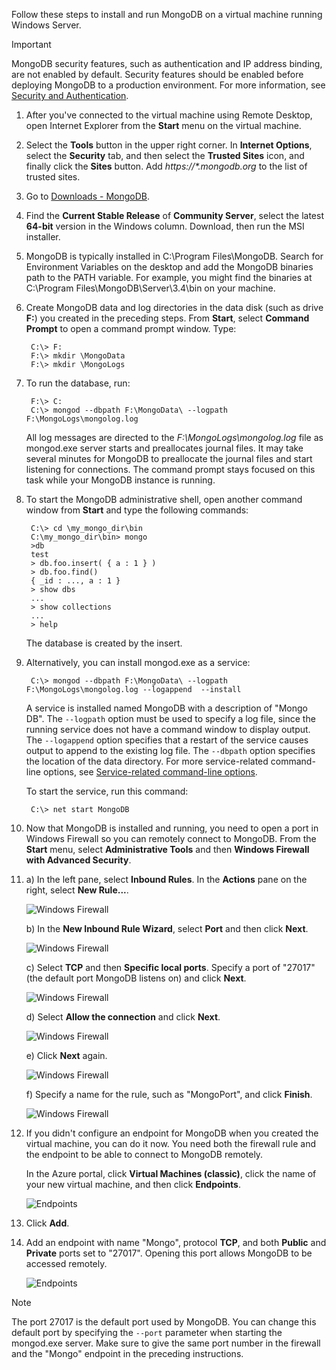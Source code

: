 Follow these steps to install and run MongoDB on a virtual machine running Windows Server.

> [!IMPORTANT]
> MongoDB security features, such as authentication and IP address binding, are not enabled by default. Security features should be enabled before deploying MongoDB to a production environment.  For more information, see [Security and Authentication](http://www.mongodb.org/display/DOCS/Security+and+Authentication).
>
>

1. After you've connected to the virtual machine using Remote Desktop, open Internet Explorer from the **Start** menu on the virtual machine.
2. Select the <strong>Tools</strong> button in the upper right corner.  In <strong>Internet Options</strong>, select the <strong>Security</strong> tab, and then select the <strong>Trusted Sites</strong> icon, and finally click the <strong>Sites</strong> button. Add <em>https://\*.mongodb.org</em> to the list of trusted sites.
3. Go to [Downloads - MongoDB](https://www.mongodb.com/download-center#community).
4. Find the **Current Stable Release** of **Community Server**, select the latest **64-bit** version in the Windows column. Download, then run the MSI installer.
5. MongoDB is typically installed in C:\Program Files\MongoDB. Search for Environment Variables on the desktop and add the MongoDB binaries path to the PATH variable. For example, you might find the binaries at C:\Program Files\MongoDB\Server\3.4\bin on your machine.
6. Create MongoDB data and log directories in the data disk (such as drive **F:**) you created in the preceding steps. From **Start**, select **Command Prompt** to open a command prompt window.  Type:

        C:\> F:
        F:\> mkdir \MongoData
        F:\> mkdir \MongoLogs
7. To run the database, run:

        F:\> C:
        C:\> mongod --dbpath F:\MongoData\ --logpath F:\MongoLogs\mongolog.log

    All log messages are directed to the *F:\MongoLogs\mongolog.log* file as mongod.exe server starts and preallocates journal files. It may take several minutes for MongoDB to preallocate the journal files and start listening for connections. The command prompt stays focused on this task while your MongoDB instance is running.
8. To start the MongoDB administrative shell, open another command window from **Start** and type the following commands:

        C:\> cd \my_mongo_dir\bin  
        C:\my_mongo_dir\bin> mongo  
        >db  
        test
        > db.foo.insert( { a : 1 } )  
        > db.foo.find()  
        { _id : ..., a : 1 }  
        > show dbs  
        ...  
        > show collections  
        ...  
        > help  

    The database is created by the insert.
9. Alternatively, you can install mongod.exe as a service:

        C:\> mongod --dbpath F:\MongoData\ --logpath F:\MongoLogs\mongolog.log --logappend  --install

    A service is installed named MongoDB with a description of "Mongo DB". The `--logpath` option must be used to specify a log file, since the running service does not have a command window to display output.  The `--logappend` option specifies that a restart of the service causes output to append to the existing log file.  The `--dbpath` option specifies the location of the data directory. For more service-related command-line options, see [Service-related command-line options][MongoWindowsSvcOptions].

    To start the service, run this command:

        C:\> net start MongoDB
10. Now that MongoDB is installed and running, you need to open a port in Windows Firewall so you can remotely connect to MongoDB.  From the **Start** menu, select **Administrative Tools** and then **Windows Firewall with Advanced Security**.
11. a) In the left pane, select **Inbound Rules**.  In the **Actions** pane on the right, select **New Rule...**.

    ![Windows Firewall][Image1]

    b) In the **New Inbound Rule Wizard**, select **Port** and then click **Next**.

    ![Windows Firewall][Image2]

    c) Select **TCP** and then **Specific local ports**.  Specify a port of "27017" (the default port MongoDB listens on) and click **Next**.

    ![Windows Firewall][Image3]

    d) Select **Allow the connection** and click **Next**.

    ![Windows Firewall][Image4]

    e) Click **Next** again.

    ![Windows Firewall][Image5]

    f) Specify a name for the rule, such as "MongoPort", and click **Finish**.

    ![Windows Firewall][Image6]

12. If you didn't configure an endpoint for MongoDB when you created the virtual machine, you can do it now. You need both the firewall rule and the endpoint to be able to connect to MongoDB remotely.

    In the Azure portal, click **Virtual Machines (classic)**, click the name of your new virtual machine, and then click **Endpoints**.

    ![Endpoints][Image7]

13. Click **Add**.

14. Add an endpoint with name "Mongo", protocol **TCP**, and both **Public** and **Private** ports set to "27017". Opening this port allows MongoDB to be accessed remotely.

    ![Endpoints][Image9]

> [!NOTE]
> The port 27017 is the default port used by MongoDB. You can change this default port by specifying the `--port` parameter when starting the mongod.exe server. Make sure to give the same port number in the firewall and the "Mongo" endpoint in the preceding instructions.
>
>

[MongoDownloads]: http://www.mongodb.org/downloads

[MongoWindowsSvcOptions]: http://www.mongodb.org/display/DOCS/Windows+Service


[Image1]: ./media/install-and-run-mongo-on-win2k8-vm/WinFirewall1.png
[Image2]: ./media/install-and-run-mongo-on-win2k8-vm/WinFirewall2.png
[Image3]: ./media/install-and-run-mongo-on-win2k8-vm/WinFirewall3.png
[Image4]: ./media/install-and-run-mongo-on-win2k8-vm/WinFirewall4.png
[Image5]: ./media/install-and-run-mongo-on-win2k8-vm/WinFirewall5.png
[Image6]: ./media/install-and-run-mongo-on-win2k8-vm/WinFirewall6.png
[Image7]: ./media/install-and-run-mongo-on-win2k8-vm/menusendpointadd.png
<!-- Removed 03/08/2017. Not in new portal. -->
<!-- [Image8]: ./media/install-and-run-mongo-on-win2k8-vm/WinVmAddEndpoint2.png
-->
[Image9]: ./media/install-and-run-mongo-on-win2k8-vm/newendpointdetails.png
